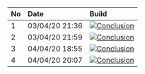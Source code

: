 | No | Date           | Build                                                                                                                                                                  |
| :- | :------------- | :--------------------------------------------------------------------------------------------------------------------------------------------------------------------- |
| 1  | 03/04/20 21:36 | [![Conclusion](https://img.shields.io/badge/build-pass-brightgreen)](https://github.com/e2e-boilerplate/cypress-typescript-cucumber-chai-should/actions/runs/70306216) |
| 2  | 03/04/20 21:59 | [![Conclusion](https://img.shields.io/badge/build-pass-brightgreen)](https://github.com/e2e-boilerplate/cypress-typescript-cucumber-chai-should/actions/runs/70310322) |
| 3  | 04/04/20 18:55 | [![Conclusion](https://img.shields.io/badge/build-fail-red)](https://github.com/e2e-boilerplate/cypress-typescript-cucumber-chai-should/actions/runs/70789775)         |
| 4  | 04/04/20 20:07 | [![Conclusion](https://img.shields.io/badge/build-fail-red)](https://github.com/e2e-boilerplate/cypress-typescript-cucumber-chai-should/actions/runs/70823449)         |